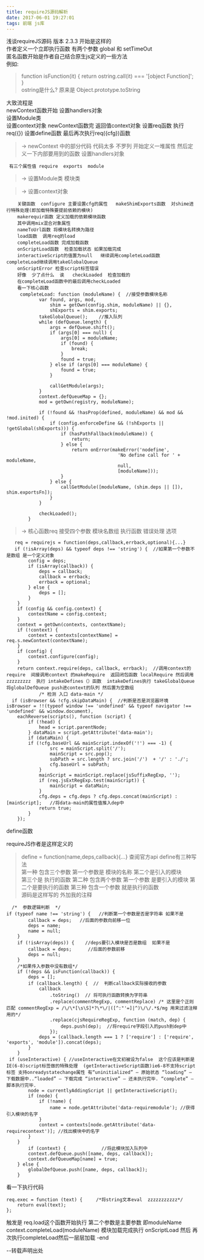 ```yaml
---
title: requireJS源码解析
date: 2017-06-01 19:27:01
tags: 前端 js库
---
```

浅谈requireJS源码   版本 2.3.3
开始是这样的   
作者定义一个立即执行函数 有两个参数 global  和 setTimeOut  
匿名函数开始是作者自己结合原生js定义的一些方法  
例如:
>  function isFunction(it) {
        return ostring.call(it) === '[object Function]';  
    }  
 ostring是什么?  原来是 Object.prototype.toString     

大致流程是  
newContext函数开始
设置handlers对象     
设置Module类  
设置context对象 
newContext函数完  返回值context对象
设置req函数
执行req({})
设置define函数
最后再次执行req({cfg})函数
>   ->   newContext 中的部分代码 代码太多 不罗列
  		开始定义一堆属性  然后定义一下内部要用到的函数     设置handlers对象   

	 有三个属性值 require  exports  module  

>   ->  设置Module类   模块类

>   ->  设置context对象  


		关键函数  configure 主要设置cfg的属性   makeShimExports函数  对shime进行特殊处理(即加载特殊要提前依赖的模块)
        makerequir函数 定义加载的依赖模块函数   
		其中调用mix混合对象属性  
		nameToUrl函数 将模块名转换为路径 
		load函数  调用req的load
 		completeLoad函数 完成加载函数  
		onScriptLoad函数  检查加载状态 如果加载完成 
        interactiveScript的值置为null   继续调用completeLoad函数  completeLoad继续调用takeGlobalQueue 
		onScriptError 检查script标签错误
		好像	少了点什么  诶   checkLoaded  检查加载的 
		在completeLoad函数中的最后调用checkLoaded
		看一下核心函数 
		 completeLoad: function (moduleName) {  //接受参数模块名称
                var found, args, mod,
                    shim = getOwn(config.shim, moduleName) || {},
                    shExports = shim.exports;
                takeGlobalQueue();    //推入队列
                while (defQueue.length) {
                    args = defQueue.shift();
                    if (args[0] === null) {
                        args[0] = moduleName;
                        if (found) {
                            break;
                        }
                        found = true;
                    } else if (args[0] === moduleName) {
                        found = true;
                    }

                    callGetModule(args);
                }
                context.defQueueMap = {};
                mod = getOwn(registry, moduleName);

                if (!found && !hasProp(defined, moduleName) && mod && !mod.inited) {
                    if (config.enforceDefine && (!shExports || !getGlobal(shExports))) {
                        if (hasPathFallback(moduleName)) {
                            return;
                        } else {
                            return onError(makeError('nodefine',
                                             'No define call for ' + moduleName,
                                             null,
                                             [moduleName]));
                        }
                    } else {
                        callGetModule([moduleName, (shim.deps || []), shim.exportsFn]);
                    }
                }

                checkLoaded();
            }
		

   
>   -> 核心函数req  接受四个参数  模块名数组  执行函数  错误处理 选项
>       
       req = requirejs = function(deps,callback,errback,optional){...}
       if (!isArray(deps) && typeof deps !== 'string') {  //如果第一个参数不是数组 是一个定义对象 
            config = deps;       
            if (isArray(callback)) {
                deps = callback;
                callback = errback;
                errback = optional;
            } else {
                deps = [];
            }
        }
        if (config && config.context) {    
            contextName = config.context;
        }
        context = getOwn(contexts, contextName);
        if (!context) {
            context = contexts[contextName] = req.s.newContext(contextName);
        }
        if (config) {
            context.configure(config);
        }
        return context.require(deps, callback, errback);  //调用context的require  间接调用context 的makeRequire  返回闭包函数 localRequire 然后调用  zzzzzzzzz  执行 intakeDefines（）函数  intakeDefines执行 takeGlobalQueue 将globalDefQueue push进context的队列 然后置为空数组
				/* 检测 入口 data-main */  
      if (isBrowser && !cfg.skipDataMain) {  //判断是否是浏览器环境          isBrowser = !!(typeof window !== 'undefined' && typeof navigator !== 'undefined' && window.document),
        eachReverse(scripts(), function (script) {
            if (!head) {
                head = script.parentNode;
            } dataMain = script.getAttribute('data-main');
            if (dataMain) {
			if (!cfg.baseUrl && mainScript.indexOf('!') === -1) {
                    src = mainScript.split('/');
                    mainScript = src.pop();
                    subPath = src.length ? src.join('/')  + '/' : './';
                    cfg.baseUrl = subPath;
                }
                mainScript = mainScript.replace(jsSuffixRegExp, '');
                if (req.jsExtRegExp.test(mainScript)) {
                    mainScript = dataMain;
                }    
                cfg.deps = cfg.deps ? cfg.deps.concat(mainScript) : [mainScript];   //将data-main的属性值推入dep中
                return true;
            }
        });
    
define函数   

requireJS作者是这样定义的   
> define = function(name,deps,callback){...}
查阅官方api  define有三种写法   
第一种  包含三个参数  第一个参数是 模块的名称 第二个是引入的模块   
第三个是 执行的函数 
第二种  包含两个参数  第一个参数 是要引入的模块  第二个是要执行的函数
第三种  包含一个参数  就是执行的函数   
源码是这样写的 外加我的注释 
>
 
      /*  参数逻辑判断  */
    if (typeof name !== 'string') {   //判断第一个参数是否是字符串 如果不是
            callback = deps;   //后面的参数向前移一位
            deps = name;
            name = null;
        }
        if (!isArray(deps)) {    //deps要引入模块是否是数组  如果不是  
            callback = deps;      //后面的参数前移
            deps = null;
        }
		/*如果传入参数中没有数组*/
        if (!deps && isFunction(callback)) {   
            deps = [];
            if (callback.length) {  //  判断callback实际接收的参数
                callback
                    .toString()  // 将可执行函数转换为字符串
                    .replace(commentRegExp, commentReplace) /* 这里是个正则匹配 commentRegExp = /\/\*[\s\S]*?\*\/|([^:"'=]|^)\/\/.*$/mg 用来过滤注释用的*/
                    .replace(cjsRequireRegExp, function (match, dep) {
                        deps.push(dep);  //将require字段引入的push到dep中   
                    });
                deps = (callback.length === 1 ? ['require'] : ['require', 'exports', 'module']).concat(deps);
            }
        }
	 if (useInteractive) { //useInteractive在文初被设为false  这个应该是判断是IE(6-8)script标签做的特殊处理  (getInteractiveScript函数)ie6-8不支持script标签 支持onreadystatechange属性 有“uninitialized” – 原始状态 “loading” – 下载数据中..“loaded” – 下载完成 “interactive” – 还未执行完毕. “complete” – 脚本执行完毕.
            node = currentlyAddingScript || getInteractiveScript();
            if (node) {
                if (!name) {
                    name = node.getAttribute('data-requiremodule'); //获得引入模块的名字
                }
                context = contexts[node.getAttribute('data-requirecontext')]; //找出模块中的名字
            }
        }  
 			if (context) {             //将此模块加入队列中 
            context.defQueue.push([name, deps, callback]);    
            context.defQueueMap[name] = true;
        } else {
            globalDefQueue.push([name, deps, callback]);
        }

看一下执行代码  
>  
    req.exec = function (text) {     /*将string文本eval  zzzzzzzzzzz*/
        return eval(text);
    };
触发是 req.load这个函数开始执行 第二个参数是主要参数 即moduleName   context.completeLoad(moduleName)
模块加载完成执行 onScriptLoad   然后 再次执行completeLoad然后一层层加载                      -end  
                       
 --转载声明出处    


 